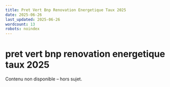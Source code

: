 ```yaml
---
title: Pret Vert Bnp Renovation Energetique Taux 2025
date: 2025-06-26
last_updated: 2025-06-26
wordcount: 13
robots: noindex
---
```


# pret vert bnp renovation energetique taux 2025

Contenu non disponible – hors sujet.